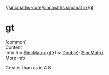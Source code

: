 //[sincmaths-core](../../index.md)/[sincmaths.sincmatrix](index.md)/[gt](gt.md)



# gt  
[common]  
Content  
infix fun [SincMatrix](../sincmaths/-sinc-matrix/index.md).[gt](gt.md)(rhs: [Double](https://kotlinlang.org/api/latest/jvm/stdlib/kotlin/-double/index.html)): [SincMatrix](../sincmaths/-sinc-matrix/index.md)  
More info  


Greater than as in A B

  



